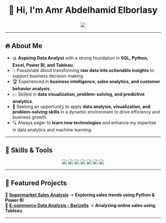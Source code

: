 <h1 align="center">
  👋 Hi, I'm Amr Abdelhamid Elborlasy  
</h1>

<h3 align="center">
  <img src="https://readme-typing-svg.demolab.com?font=Fira+Code&size=22&pause=1000&color=F7F7F7&background=FF8C00&center=true&width=500&lines=Data+Analyst+%7C+Python+%7C+SQL+%7C+Power+BI;Building+Interactive+Dashboards;Passionate+about+Data+Analyst" />
</h3>

---

## 🔥 About Me  
- 📊 **Aspiring Data Analyst** with a strong foundation in **SQL, Python, Excel, Power BI, and Tableau**.  
- 💡 Passionate about transforming **raw data into actionable insights** to support business decision-making.  
- 🏆 Experienced in **business intelligence, sales analytics, and customer behavior analysis**.  
- 📈 Skilled in **data visualization, problem-solving, and predictive analytics**.  
- 🚀 Seeking an opportunity to apply **data analysis, visualization, and problem-solving skills** in a dynamic environment to drive efficiency and business growth.  
- 🔍 Always eager to **learn new technologies** and enhance my expertise in data analytics and machine learning.  


---

## 🚀 Skills & Tools  
<p align="center">
  <img src="https://img.shields.io/badge/Python-3776AB?style=for-the-badge&logo=python&logoColor=white" />
  <img src="https://img.shields.io/badge/Pandas-150458?style=for-the-badge&logo=pandas&logoColor=white" />
  <img src="https://img.shields.io/badge/SQL-4479A1?style=for-the-badge&logo=mysql&logoColor=white" />
  <img src="https://img.shields.io/badge/PowerBI-F2C811?style=for-the-badge&logo=powerbi&logoColor=black" />
  <img src="https://img.shields.io/badge/Tableau-E97627?style=for-the-badge&logo=tableau&logoColor=white" />
  <img src="https://img.shields.io/badge/Excel-217346?style=for-the-badge&logo=microsoft-excel&logoColor=white" />
  <img src="https://img.shields.io/badge/Matplotlib-#ffffff?style=for-the-badge&logo=plotly&logoColor=blue" />
</p>

---

## 📂 Featured Projects  
🔹 **[Supermarket Sales Analysis](https://github.com/Sir-Amr/Supermarket-Sales-Data-Project)** → **Exploring sales trends using Python & Power BI**  
🔹 **[E-commerce Data Analysis - Barizella]([https://github.com/Sir-Amr/barizella-analysis](https://github.com/Sir-Amr/Brazilian-E-Commerce-Analysis))** → **Analyzing online sales using Tableau**  

---

